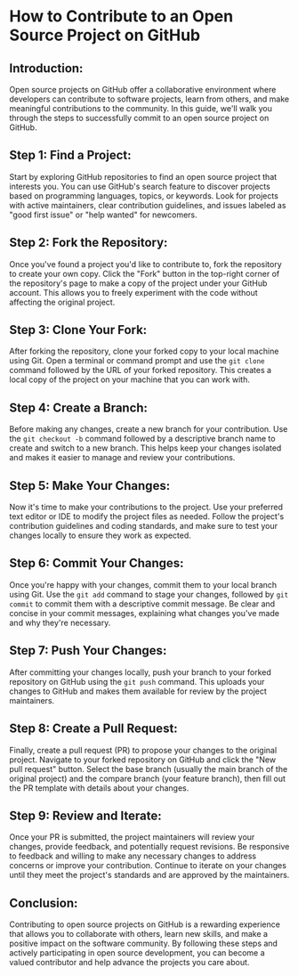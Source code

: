 # How to Contribute to an Open Source Project on GitHub

## Introduction:
Open source projects on GitHub offer a collaborative environment where developers can contribute to software projects, learn from others, and make meaningful contributions to the community. In this guide, we'll walk you through the steps to successfully commit to an open source project on GitHub.

## Step 1: Find a Project:
Start by exploring GitHub repositories to find an open source project that interests you. You can use GitHub's search feature to discover projects based on programming languages, topics, or keywords. Look for projects with active maintainers, clear contribution guidelines, and issues labeled as "good first issue" or "help wanted" for newcomers.

## Step 2: Fork the Repository:
Once you've found a project you'd like to contribute to, fork the repository to create your own copy. Click the "Fork" button in the top-right corner of the repository's page to make a copy of the project under your GitHub account. This allows you to freely experiment with the code without affecting the original project.

## Step 3: Clone Your Fork:
After forking the repository, clone your forked copy to your local machine using Git. Open a terminal or command prompt and use the `git clone` command followed by the URL of your forked repository. This creates a local copy of the project on your machine that you can work with.

## Step 4: Create a Branch:
Before making any changes, create a new branch for your contribution. Use the `git checkout -b` command followed by a descriptive branch name to create and switch to a new branch. This helps keep your changes isolated and makes it easier to manage and review your contributions.

## Step 5: Make Your Changes:
Now it's time to make your contributions to the project. Use your preferred text editor or IDE to modify the project files as needed. Follow the project's contribution guidelines and coding standards, and make sure to test your changes locally to ensure they work as expected.

## Step 6: Commit Your Changes:
Once you're happy with your changes, commit them to your local branch using Git. Use the `git add` command to stage your changes, followed by `git commit` to commit them with a descriptive commit message. Be clear and concise in your commit messages, explaining what changes you've made and why they're necessary.

## Step 7: Push Your Changes:
After committing your changes locally, push your branch to your forked repository on GitHub using the `git push` command. This uploads your changes to GitHub and makes them available for review by the project maintainers.

## Step 8: Create a Pull Request:
Finally, create a pull request (PR) to propose your changes to the original project. Navigate to your forked repository on GitHub and click the "New pull request" button. Select the base branch (usually the main branch of the original project) and the compare branch (your feature branch), then fill out the PR template with details about your changes.

## Step 9: Review and Iterate:
Once your PR is submitted, the project maintainers will review your changes, provide feedback, and potentially request revisions. Be responsive to feedback and willing to make any necessary changes to address concerns or improve your contribution. Continue to iterate on your changes until they meet the project's standards and are approved by the maintainers.

## Conclusion:
Contributing to open source projects on GitHub is a rewarding experience that allows you to collaborate with others, learn new skills, and make a positive impact on the software community. By following these steps and actively participating in open source development, you can become a valued contributor and help advance the projects you care about.
